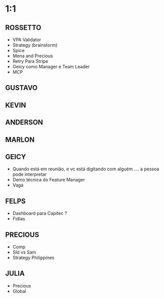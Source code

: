
# 1:1

## ROSSETTO
- VPA Validator
- Strategy (brainstorm)
- Spice
- Mena and Precious
- Retry Para Stripe
- Geicy como Manager e Team Leader
- MCP
  
## GUSTAVO

## KEVIN  

## ANDERSON

## MARLON

## GEICY  
- Quando está em reunião, e vc está digitando com alguém .... a pessoa pode interpretar
- Demo técnica do Feature Manager
- Vaga

## FELPS
- Dashboard para Capitec ?
- Fidias

## PRECIOUS
- Comp
- SId vs Sam
- Strategy Philippines

## JULIA
- Precious
- Global

